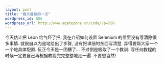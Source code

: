 ```yaml
--- 
layout: post
title: "昏头昏脑的一天"
wordpress_id: 506
wordpress_url: http://www.agatezone.cn/code/?p=506
---
```

今天估计把 Leon 给气坏了把. 我在介绍如何设置 Selenium 的信里没有写清除很多事情. 就很自以为是地给出了步骤, 没有把详细的东西写清楚. 弄得要帮大家一个一个地具体配置. 反正今天是一团糟了... 不过倒是吸取了一个教训: 写任何教程的时候一定要自己再根据教程完完整整地走一遍. 不要想当然!
